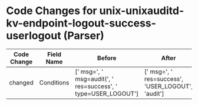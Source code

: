 # Code Changes for unix-unixauditd-kv-endpoint-logout-success-userlogout (Parser)

| Code Change | Field Name | Before | After |
|-------------|------------|--------|-------|
| changed | Conditions | [' msg=', ' msg=audit(', ' res=success', ' type=USER_LOGOUT'] | [' msg=', ' res=success', 'USER_LOGOUT', 'audit'] |